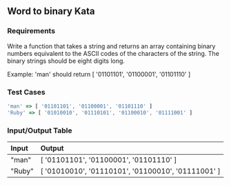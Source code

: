 ## Word to binary Kata

### Requirements 

Write a function that takes a string and returns an array containing binary numbers equivalent to the ASCII codes of the characters of the string. The binary strings should be eight digits long.

Example: 'man' should return [ '01101101', '01100001', '01101110' ]

### Test Cases

```JavaScript
'man' => [ '01101101', '01100001', '01101110' ]
'Ruby' => [ '01010010', '01110101', '01100010', '01111001' ]
```

### Input/Output Table

| Input                                          | Output |
| :--------------------------------------------- | :----- |
| "man"                                      | [ '01101101', '01100001', '01101110' ]      |
| "Ruby"                                     | [ '01010010', '01110101', '01100010', '01111001' ]      |




